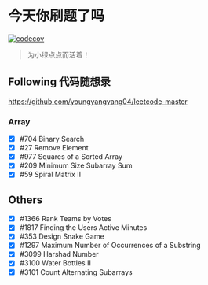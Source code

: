# 今天你刷题了吗

[![codecov](https://codecov.io/gh/jwhhh/leetcode-practice/branch/main/graph/badge.svg?token=T7NUHCYKQF)](https://codecov.io/gh/jwhhh/leetcode-practice)

> 为小绿点点而活着！

## Following 代码随想录

https://github.com/youngyangyang04/leetcode-master

### Array

- [x] #704 Binary Search
- [x] #27 Remove Element
- [x] #977 Squares of a Sorted Array
- [x] #209 Minimum Size Subarray Sum
- [x] #59 Spiral Matrix II

## Others

- [x] #1366 Rank Teams by Votes
- [x] #1817 Finding the Users Active Minutes
- [x] #353 Design Snake Game
- [x] #1297 Maximum Number of Occurrences of a Substring
- [x] #3099 Harshad Number
- [x] #3100 Water Bottles II
- [x] #3101 Count Alternating Subarrays
